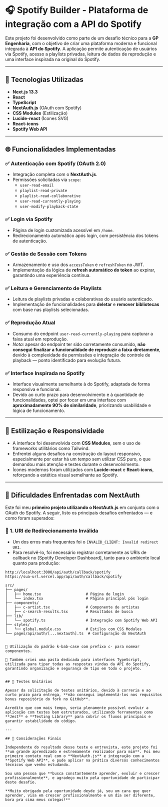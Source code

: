 # 🎧 Spotify Builder - Plataforma de integração com a API do Spotify

Este projeto foi desenvolvido como parte de um desafio técnico para a **GP Engenharia**, com o objetivo de criar uma plataforma moderna e funcional integrada à **API do Spotify**. A aplicação permite autenticação de usuários via Spotify, acesso a playlists privadas, leitura de dados de reprodução e uma interface inspirada na original do Spotify.

---

## 🚀 Tecnologias Utilizadas

- **Next.js 13.3**
- **React**
- **TypeScript**
- **NextAuth.js** (OAuth com Spotify)
- **CSS Modules** (Estilização)
- **Lucide-react** (Ícones SVG)
- **React-icons**
- **Spotify Web API**

---

## 🌐 Funcionalidades Implementadas

### ✅ Autenticação com Spotify (OAuth 2.0)
- Integração completa com o **NextAuth.js**.
- Permissões solicitadas via `scope`:
  - `user-read-email`
  - `playlist-read-private`
  - `playlist-read-collaborative`
  - `user-read-currently-playing`
  - `user-modify-playback-state`

### ✅ Login via Spotify
- Página de login customizada acessível em `/home`.
- Redirecionamento automático após login, com persistência dos tokens de autenticação.

### ✅ Gestão de Sessão com Tokens
- Armazenamento e uso dos `accessToken` e `refreshToken` no JWT.
- Implementação da lógica de **refresh automático do token** ao expirar, garantindo uma experiência contínua.

### ✅ Leitura e Gerenciamento de Playlists
- Leitura de playlists privadas e colaborativas do usuário autenticado.
- Implementação de funcionalidades para **deletar** e **remover bibliotecas** com base nas playlists selecionadas.

### ✅ Reprodução Atual
- Consumo do endpoint `user-read-currently-playing` para capturar a faixa atual em reprodução.
- *Nota:* apesar do endpoint ter sido corretamente consumido, **não consegui finalizar a funcionalidade de reproduzir a faixa diretamente**, devido à complexidade de permissões e integração de controle de playback — ponto identificado para evolução futura.

### ✅ Interface Inspirada no Spotify
- Interface visualmente semelhante à do Spotify, adaptada de forma responsiva e funcional.
- Devido ao curto prazo para desenvolvimento e à quantidade de funcionalidades, optei por focar em uma interface com **aproximadamente 90% de similaridade**, priorizando usabilidade e lógica de funcionamento.

---

## 🎨 Estilização e Responsividade

- A interface foi desenvolvida com **CSS Modules**, sem o uso de frameworks utilitários como Tailwind.
- Enfrentei alguns desafios na construção do layout responsivo, especialmente por estar há um tempo sem utilizar CSS puro, o que demandou mais atenção e testes durante o desenvolvimento.
- Ícones modernos foram utilizados com **Lucide-react** e **React-icons**, reforçando a estética visual semelhante ao Spotify.

---

## 🧠 Dificuldades Enfrentadas com NextAuth

Este foi meu **primeiro projeto utilizando o NextAuth.js** em conjunto com o OAuth do Spotify. A seguir, listo os principais desafios enfrentados — e como foram superados:

### 🔐 1. URI de Redirecionamento Inválida
- Um dos erros mais frequentes foi o `INVALID_CLIENT: Invalid redirect URI`.
- Para resolvê-lo, foi necessário registrar corretamente as URIs de callback no [Spotify Developer Dashboard], tanto para o ambiente local quanto para produção:

```env
http://localhost:3000/api/auth/callback/spotify
https://sua-url.vercel.app/api/auth/callback/spotify

src/
├── pages/
│   ├── home.tsx                    # Página de login
│   └── index.tsx                   # Página principal pós login
├── components/
│   ├── c-artist.tsx                # Componente de artistas
│   ├── c-search-results.tsx        # Resultados de busca
├── lib/
│   └── spotify.ts                  # Integração com Spotify Web API
├── styles/
│   └── global.module.css           # Estilos com CSS Modules
└── pages/api/auth/[...nextauth].ts  # Configuração do NextAuth


🧱 Utilização do padrão k-bab-case com prefixo c- para nomear componentes.

🧾 Também criei uma pasta dedicada para interfaces TypeScript, utilizada para tipar todas as respostas vindas da API do Spotify, garantindo organização e segurança de tipo em todo o projeto.


## 🧪 Testes Unitários

Apesar da solicitação de testes unitários, devido à correria e ao curto prazo para entrega, **não consegui implementá-los nos requisitos bonus repositório do fork no GitHub**.

Acredito que com mais tempo, seria plenamente possível evoluir a aplicação com testes bem estruturados, utilizando ferramentas como **Jest** e **Testing Library** para cobrir os fluxos principais e garantir estabilidade do código.

---

## 🤝 Considerações Finais

Independente do resultado desse teste e entrevista, este projeto foi **um grande aprendizado e extremamente realizador para mim**. Foi meu primeiro contato real com o **NextAuth.js** e integração com a **Spotify Web API**, e pude aplicar na prática diversos conhecimentos técnicos que venho estudando.

Sou uma pessoa que **busca constantemente aprender, evoluir e crescer profissionalmente**, e agradeço muito pela oportunidade de participar deste desafio.

**Muito obrigado pela oportunidade desde já, sou um cara que quer aprender, visa em crescer profissionalmente e um dia ser diferente, bora pra cima meus colegas!**